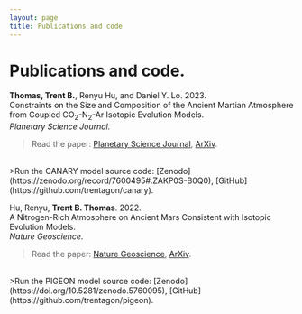 ```yaml
---
layout: page
title: Publications and code
---
```


# Publications and code.

**Thomas, Trent B.**, Renyu Hu, and Daniel Y. Lo. 2023. \
Constraints on the Size and Composition of the Ancient Martian Atmosphere from Coupled CO<sub>2</sub>-N<sub>2</sub>-Ar Isotopic Evolution Models. \
*Planetary Science Journal.*

>Read the paper: [Planetary Science Journal](https://doi.org/10.3847/PSJ/acb924), [ArXiv](https://arxiv.org/abs/2302.04241).
<br />
>Run the CANARY model source code: [Zenodo](https://zenodo.org/record/7600495#.ZAKP0S-B0Q0), [GitHub](https://github.com/trentagon/canary).

Hu, Renyu, **Trent B. Thomas**. 2022. \
A Nitrogen-Rich Atmosphere on Ancient Mars Consistent with Isotopic Evolution Models. \
*Nature Geoscience.*

>Read the paper: [Nature Geoscience](https://www.nature.com/articles/s41561-021-00886-y), [ArXiv](https://arxiv.org/abs/2202.04825).
<br />
>Run the PIGEON model source code: [Zenodo](https://doi.org/10.5281/zenodo.5760095), [GitHub](https://github.com/trentagon/pigeon).
